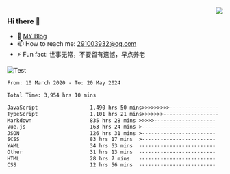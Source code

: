 <img align='right' src='https://github-readme-stats.vercel.app/api?username=niaogege&show_icons=true&theme=radical'/>

### Hi there 👋

- 🌱 [MY Blog](https://bythewayer.com/)
- 📫 How to reach me: 291003932@qq.com
- ⚡ Fun fact:  世事无常，不要留有遗憾，早点养老

![Test](https://github-readme-stats.vercel.app/api/top-langs/?username=niaogege&layout=compact)

<!--START_SECTION:waka-->

```txt
From: 10 March 2020 - To: 20 May 2024

Total Time: 3,954 hrs 10 mins

JavaScript                 1,490 hrs 50 mins>>>>>>>>>----------------   37.70 %
TypeScript                 1,101 hrs 21 mins>>>>>>>------------------   27.85 %
Markdown                   835 hrs 28 mins >>>>>--------------------   21.13 %
Vue.js                     163 hrs 24 mins >------------------------   04.13 %
JSON                       126 hrs 31 mins >------------------------   03.20 %
SCSS                       83 hrs 17 mins  >------------------------   02.11 %
YAML                       34 hrs 53 mins  -------------------------   00.88 %
Other                      31 hrs 13 mins  -------------------------   00.79 %
HTML                       28 hrs 7 mins   -------------------------   00.71 %
CSS                        12 hrs 56 mins  -------------------------   00.33 %
```

<!--END_SECTION:waka-->
